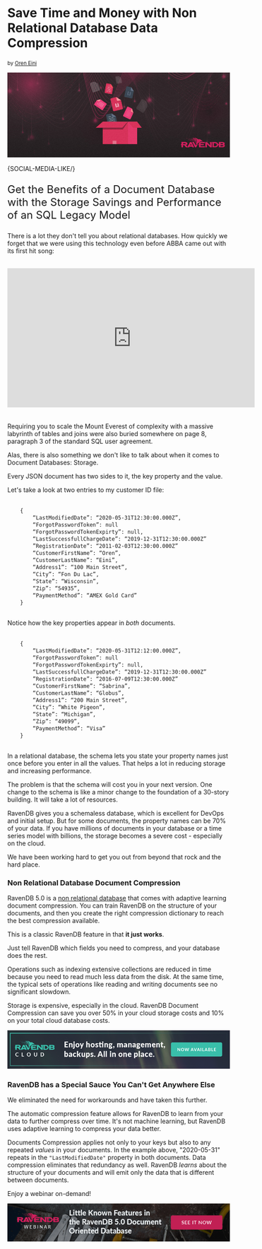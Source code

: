 # Save Time and Money with Non Relational Database Data Compression
<small>by <a href="mailto:ayende@ayende.com">Oren Eini</a></small>

![Using Non Relational Database Data Compression, you get the benefits of a document database with the storage savings and performance of an SQL legacy model."](images/save-time-and-money-with-non-relational-database-data-compression.jpg)

{SOCIAL-MEDIA-LIKE/}

<p class="lead margin-top-sm" style="font-size:24px;">Get the Benefits of a Document Database with the Storage Savings and Performance of an SQL Legacy Model</p>

There is a lot they don't tell you about relational databases. How quickly we forget that we were using this technology even before ABBA came out with its first hit song:
<br/>
<br/>
<div class="text-center"><iframe width="560" height="315" src="https://www.youtube.com/embed/Sj_9CiNkkn4" frameborder="0" allow="accelerometer; autoplay; encrypted-media; gyroscope; picture-in-picture" allowfullscreen></iframe></div>
<br/>

Requiring you to scale the Mount Everest of complexity with a massive labyrinth of tables and joins were also buried somewhere on page 8, paragraph 3 of the standard SQL user agreement.

Alas, there is also something we don't like to talk about when it comes to Document Databases: Storage.

Every JSON document has two sides to it, the key property and the value.

Let's take a look at two entries to my customer ID file:

<pre>
    <code style="background:transparent;">
    { 
        “LastModifiedDate”: “2020-05-31T12:30:00.000Z”,
        “ForgotPasswordToken”: null
        “ForgotPasswordTokenExpirty”: null,
        “LastSuccessfullChargeDate”: “2019-12-31T12:30:00.000Z”
        ”RegistrationDate”: “2011-02-03T12:30:00.000Z”
        “CustomerFirstName”: “Oren”,
        “CustomerLastName”: “Eini”,
        “Address1”: “100 Main Street”,
        “City”: “Fon Du Lac”,
        “State”: “Wisconsin”,
        “Zip”: “54935”,
        “PaymentMethod”: “AMEX Gold Card”
    }
    </code>
</pre>

Notice how the key properties appear in *both* documents.

<pre>
    <code style="background:transparent;">
    {
        “LastModifiedDate”: “2020-05-31T12:12:00.000Z”,
        “ForgotPasswordToken”: null
        “ForgotPasswordTokenExpirty”: null,
        “LastSuccessfullChargeDate”: “2019-12-31T12:30:00.000Z”
        ”RegistrationDate”: “2016-07-09T12:30:00.000Z”
        “CustomerFirstName”: “Sabrina”,
        “CustomerLastName”: “Globus”,
        “Address1”: “200 Main Street”,
        “City”: “White Pigeon”,
        “State”: “Michigan”,
        “Zip”: “49099”,
        “PaymentMethod”: “Visa”
    }
    </code>
</pre>

In a relational database, the schema lets you state your property names just once before you enter in all the values. That helps a lot in reducing storage and increasing performance.

The problem is that the schema will cost you in your next version. One change to the schema is like a minor change to the foundation of a 30-story building. It will take a lot of resources.

RavenDB gives you a schemaless database, which is excellent for DevOps and initial setup. But for some documents, the property names can be 70% of your data. If you have millions of documents in your database or a time series model with billions, the storage becomes a severe cost - especially on the cloud.

We have been working hard to get you out from beyond that rock and the hard place.

### Non Relational Database Document Compression

RavenDB 5.0 is a [non relational database](https://ravendb.net/articles/acid-cluster-distributed-nonrelational-database) that comes with adaptive learning document compression. You can train RavenDB on the structure of your documents, and then you create the right compression dictionary to reach the best compression available.

This is a classic RavenDB feature in that **it just works**.

Just tell RavenDB which fields you need to compress, and your database does the rest.

Operations such as indexing extensive collections are reduced in time because you need to read much less data from the disk. At the same time, the typical sets of operations like reading and writing documents see no significant slowdown.

Storage is expensive, especially in the cloud. RavenDB Document Compression can save you over 50% in your cloud storage costs and 10% on your total cloud database costs.

<div class="margin-bottom">
    <a href="https://cloud.ravendb.net"><img src="images/ravendb-cloud.png" class="img-responsive m-0-auto" alt="Managed Cloud Hosting"/></a>
</div>

### RavenDB has a Special Sauce You Can't Get Anywhere Else

We eliminated the need for workarounds and have taken this further.

The automatic compression feature allows for RavenDB to learn from your data to further compress over time. It's not machine learning, but RavenDB uses adaptive learning to compress your data better.

Documents Compression applies not only to your keys but also to any repeated *values* in your documents. In the example above, "2020-05-31" repeats in the `"LastModifiedDate"` property in both documents. Data compression eliminates that redundancy as well. RavenDB *learns* about the structure of your documents and will emit only the data that is different between documents.

Enjoy a webinar on-demand!

<div class="margin-bottom">
    <a href="https://ravendb.net/learn/webinars/little-known-features-in-ravendb-document-oriented-database"><img src="images/little-known-features-in-ravendb-document-oriented-database.png" class="img-responsive m-0-auto" alt="Little Known Features in the RavenDB 5.0 Document Oriented Database"/></a>
</div>